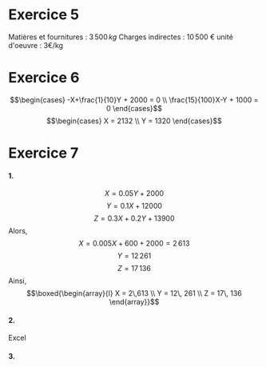 # Exercice 5
Matières et fournitures : $3\,500 \, kg$
Charges indirectes : $10\,500$ €
unité d'oeuvre : $3$€/kg

# Exercice 6
$$\begin{cases}
-X+\frac{1}{10}Y + 2000 = 0 \\
\frac{15}{100}X-Y + 1000 = 0
\end{cases}$$
$$\begin{cases}
X = 2132 \\
Y = 1320
\end{cases}$$

# Exercice 7
#### 1.
$$X = 0.05 Y  + 2000$$
$$Y = 0.1X + 12000$$
$$Z =  0.3X + 0.2Y + 13900$$
Alors, 
$$X = 0.005X + 600 + 2000 = 2\,613$$
$$Y = 12\,261$$
$$Z = 17\,136$$
Ainsi, 
$$\boxed{\begin{array}{l}
X = 2\,613 \\
Y = 12\, 261 \\
Z = 17\, 136
\end{array}}$$
#### 2.
Excel

#### 3.
